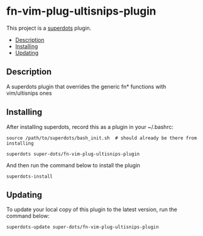 # fn-vim-plug-ultisnips-plugin

This project is a [superdots](https://github.com/super-dots/superdots) plugin.

* [Description](#description)
* [Installing](#installing)
* [Updating](#updating)

## Description

A superdots plugin that overrides the generic fn* functions with vim/ultisnips ones

## Installing

After installing superdots, record this as a plugin in your ~/.bashrc:

```
source /path/to/superdots/bash_init.sh  # should already be there from installing

superdots super-dots/fn-vim-plug-ultisnips-plugin
```

And then run the command below to install the plugin

```
superdots-install
```

## Updating

To update your local copy of this plugin to the latest version, run the command
below:

```
superdots-update super-dots/fn-vim-plug-ultisnips-plugin
```
